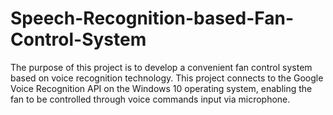 # Speech-Recognition-based-Fan-Control-System
The purpose of this project is to develop a convenient fan control system based on voice recognition technology. This project connects to the Google Voice Recognition API on the Windows 10 operating system, enabling the fan to be controlled through voice commands input via microphone.

